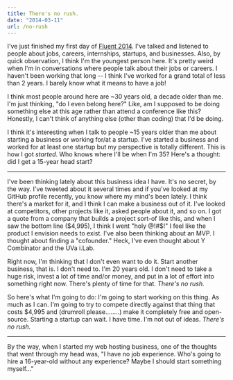 ```yaml
---
title: There's no rush.
date: "2014-03-11"
url: /no-rush
---
```



I've just finished my first day of [Fluent 2014](http://fluentconf.com/fluent2014/).
I've talked and listened to people about jobs, careers, internships, startups,
and businesses. Also, by quick observation, I think I'm the youngest person here.
It's pretty weird when I'm in conversations where people talk about their jobs
or careers. I haven't been working that long -- I think I've worked for a grand
total of less than 2 years. I barely know what it means to have a job!

I think most people around here are ~30 years old, a decade older than me.
I'm just thinking, "do I even belong here?" Like, am I supposed to be doing
something else at this age rather than attend a conference like this? Honestly,
I can't think of anything else (other than coding) that I'd be doing.

I think it's interesting when I talk to people ~15 years older than me about
starting a business or working for/at a startup. I've started a business
and worked for at least one startup but my perspective is totally different.
This is how I got *started*. Who knows where I'll be when I'm 35? Here's
a thought: did I get a 15-year head start?

---

I've been thinking lately about this business idea I have. It's no secret, by
the way. I've tweeted about it several times and if you've looked at my GitHub
profile recently, you know where my mind's been lately. I think there's a market
for it, and I think I can make a business out of it. I've looked at competitors,
other projects like it, asked people about it, and so on. I got a quote from a
company that builds a project sort-of like this, and when I saw the bottom line
($4,995), I think I went "holy @!#$!" I feel like the product I envision
needs to exist. I've also been thinking about an MVP. I thought about
finding a "cofounder." Heck, I've even thought about Y Combinator and the UVa
i.Lab.

Right now, I'm thinking that I don't even want to do it. Start another business,
that is. I don't need to. I'm 20 years old. I don't need to take a huge risk,
invest a lot of time and/or money, and put in a lot of effort into something
right now. There's plenty of time for that. *There's no rush.*

So here's what I'm going to do: I'm going to start working on this thing. As
much as I can. I'm going to try to compete directly against that thing that costs $4,995 and
(drumroll please........) make it completely free and open-source. Starting
a startup can wait. I have time. I'm not out of ideas. *There's no rush.*

---

By the way, when I started my web hosting business, one of the thoughts that
went through my head was, "I have no job experience. Who's going to hire a
16-year-old without any experience? Maybe I should start something myself..."
